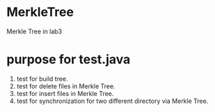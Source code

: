 # MerkleTree
Merkle Tree in lab3

# purpose for test.java
1. test for build tree.
2. test for delete files in Merkle Tree.
3. test for insert files in Merkle Tree.
4. test for synchronization for two different directory via Merkle Tree.
